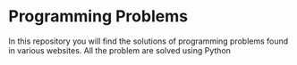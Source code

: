 # Programming Problems

In this repository you will find the solutions of programming problems found in various websites. All the problem are solved using Python
